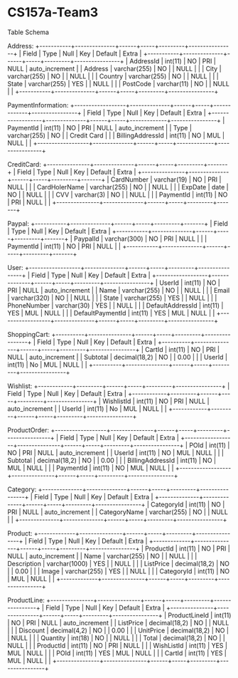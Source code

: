 # CS157a-Team3

Table Schema  

Address:
+-----------+--------------+------+-----+---------+----------------+
| Field     | Type         | Null | Key | Default | Extra          |
+-----------+--------------+------+-----+---------+----------------+
| AddressId | int(11)      | NO   | PRI | NULL    | auto_increment |
| Address   | varchar(255) | NO   |     | NULL    |                |
| City      | varchar(255) | NO   |     | NULL    |                |
| Country   | varchar(255) | NO   |     | NULL    |                |
| State     | varchar(255) | YES  |     | NULL    |                |
| PostCode  | varchar(11)  | NO   |     | NULL    |                |
+-----------+--------------+------+-----+---------+----------------+

PaymentInformation:
+------------------+--------------+------+-----+-------------+----------------+
| Field            | Type         | Null | Key | Default     | Extra          |
+------------------+--------------+------+-----+-------------+----------------+
| PaymentId        | int(11)      | NO   | PRI | NULL        | auto_increment |
| Type             | varchar(255) | NO   |     | Credit Card |                |
| BillingAddressId | int(11)      | NO   | MUL | NULL        |                |
+------------------+--------------+------+-----+-------------+----------------+

CreditCard:
+---------------+--------------+------+-----+---------+-------+
| Field         | Type         | Null | Key | Default | Extra |
+---------------+--------------+------+-----+---------+-------+
| CardNumber    | varchar(19)  | NO   | PRI | NULL    |       |
| CardHolerName | varchar(255) | NO   |     | NULL    |       |
| ExpDate       | date         | NO   |     | NULL    |       |
| CVV           | varchar(3)   | NO   |     | NULL    |       |
| PaymentId     | int(11)      | NO   | PRI | NULL    |       |
+---------------+--------------+------+-----+---------+-------+

Paypal:
+-----------+--------------+------+-----+---------+-------+
| Field     | Type         | Null | Key | Default | Extra |
+-----------+--------------+------+-----+---------+-------+
| PaypalId  | varchar(300) | NO   | PRI | NULL    |       |
| PaymentId | int(11)      | NO   | PRI | NULL    |       |
+-----------+--------------+------+-----+---------+-------+

User:
+------------------+--------------+------+-----+---------+----------------+
| Field            | Type         | Null | Key | Default | Extra          |
+------------------+--------------+------+-----+---------+----------------+
| UserId           | int(11)      | NO   | PRI | NULL    | auto_increment |
| Name             | varchar(255) | NO   |     | NULL    |                |
| Email            | varchar(320) | NO   |     | NULL    |                |
| State            | varchar(255) | YES  |     | NULL    |                |
| PhoneNumber      | varchar(30)  | YES  |     | NULL    |                |
| DefaultAddressId | int(11)      | YES  | MUL | NULL    |                |
| DefaultPaymentId | int(11)      | YES  | MUL | NULL    |                |
+------------------+--------------+------+-----+---------+----------------+

ShoppingCart:
+----------+---------------+------+-----+---------+----------------+
| Field    | Type          | Null | Key | Default | Extra          |
+----------+---------------+------+-----+---------+----------------+
| CartId   | int(11)       | NO   | PRI | NULL    | auto_increment |
| Subtotal | decimal(18,2) | NO   |     | 0.00    |                |
| UserId   | int(11)       | No   | MUL | NULL    |                |
+----------+---------------+------+-----+---------+----------------+

Wishlist:
+------------+---------+------+-----+---------+----------------+
| Field      | Type    | Null | Key | Default | Extra          |
+------------+---------+------+-----+---------+----------------+
| WishlistId | int(11) | NO   | PRI | NULL    | auto_increment |
| UserId     | int(11) | No   | MUL | NULL    |                |
+------------+---------+------+-----+---------+----------------+

ProductOrder:
+------------------+---------------+------+-----+---------+----------------+
| Field            | Type          | Null | Key | Default | Extra          |
+------------------+---------------+------+-----+---------+----------------+
| POId             | int(11)       | NO   | PRI | NULL    | auto_increment |
| UserId           | int(11)       | NO   | MUL | NULL    |                |
| Subtotal         | decimal(18,2) | NO   |     | 0.00    |                |
| BillingAddressId | int(11)       | NO   | MUL | NULL    |                |
| PaymentId        | int(11)       | NO   | MUL | NULL    |                |
+------------------+---------------+------+-----+---------+----------------+

Category:
+--------------+--------------+------+-----+---------+----------------+
| Field        | Type         | Null | Key | Default | Extra          |
+--------------+--------------+------+-----+---------+----------------+
| CategoryId   | int(11)      | NO   | PRI | NULL    | auto_increment |
| CategoryName | varchar(255) | NO   |     | NULL    |                |
+--------------+--------------+------+-----+---------+----------------+

Product:
+-------------+---------------+------+-----+---------+----------------+
| Field       | Type          | Null | Key | Default | Extra          |
+-------------+---------------+------+-----+---------+----------------+
| ProductId   | int(11)       | NO   | PRI | NULL    | auto_increment |
| Name        | varchar(255)  | NO   |     | NULL    |                |
| Description | varchar(1000) | YES  |     | NULL    |                |
| ListPrice   | decimal(18,2) | NO   |     | 0.00    |                |
| Image       | varchar(255)  | YES  |     | NULL    |                |
| CategoryId  | int(11)       | NO   | MUL | NULL    |                |
+-------------+---------------+------+-----+---------+----------------+

ProductLine:
+---------------+---------------+------+-----+---------+----------------+
| Field         | Type          | Null | Key | Default | Extra          |
+---------------+---------------+------+-----+---------+----------------+
| ProductLineId | int(11)       | NO   | PRI | NULL    | auto_increment |
| ListPrice     | decimal(18,2) | NO   |     | NULL    |                |
| Discount      | decimal(4,2)  | NO   |     | 0.00    |                |
| UnitPrice     | decimal(18,2) | NO   |     | NULL    |                |
| Quantity      | int(18)       | NO   |     | NULL    |                |
| Total         | decimal(18,2) | NO   |     | NULL    |                |
| ProductId     | int(11)       | NO   | PRI | NULL    |                |
| WishListId    | int(11)       | YES  | MUL | NULL    |                |
| POId          | int(11)       | YES  | MUL | NULL    |                |
| CartId        | int(11)       | YES  | MUL | NULL    |                |
+---------------+---------------+------+-----+---------+----------------+
